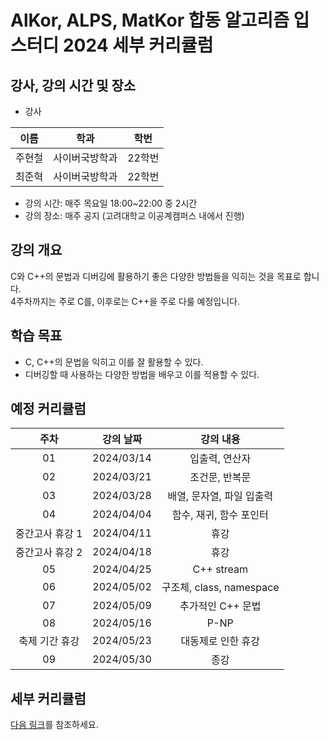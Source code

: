 
# AlKor, ALPS, MatKor 합동 알고리즘 입 스터디 2024 세부 커리큘럼 

## 강사, 강의 시간 및 장소

* 강사

| 이름 | 학과 | 학번 |  
| :---: | :---------: | :---: |
| 주현철 | 사이버국방학과 | 22학번 |
| 최준혁 | 사이버국방학과 | 22학번 |

* 강의 시간: 매주 목요일 18:00~22:00 중 2시간
* 강의 장소: 매주 공지 (고려대학교 이공계캠퍼스 내에서 진행)

## 강의 개요

C와 C++의 문법과 디버깅에 활용하기 좋은 다양한 방법들을 익히는 것을 목표로 합니다.     
4주차까지는 주로 C를, 이후로는 C++을 주로 다룰 예정입니다.    


## 학습 목표

- C, C++의 문법을 익히고 이를 잘 활용할 수 있다.
- 디버깅할 때 사용하는 다양한 방법을 배우고 이를 적용할 수 있다.

## 예정 커리큘럼

| 주차 | 강의 날짜 |              강의 내용                |
| :--: | :------: |:--------------------------------------------: | 
| 01 | 2024/03/14 | 입출력, 연산자 |
| 02 | 2024/03/21 | 조건문, 반복문 |  |
| 03 | 2024/03/28 | 배열, 문자열, 파일 입출력 |  |
| 04 | 2024/04/04 | 함수, 재귀, 함수 포인터 |  |
| 중간고사 휴강 1 | 2024/04/11 | 휴강 |  |
| 중간고사 휴강 2 | 2024/04/18 | 휴강 |  |
| 05 | 2024/04/25 | C++ stream |  |
| 06 | 2024/05/02 | 구조체, class, namespace |  |
| 07 | 2024/05/09 | 추가적인 C++ 문법  |  |
| 08 | 2024/05/16 | P-NP |  |
| 축제 기간 휴강 | 2024/05/23 | 대동제로 인한 휴강 |  |
| 09 | 2024/05/30 | 종강 |  |

## 세부 커리큘럼

[다음 링크](https://github.com/ALPS-Study/Introduction/blob/master/2024-1R/0x00%20%EC%9E%85%EB%AC%B8%20%EC%8A%A4%ED%84%B0%EB%94%94/2024_syllabus.md)를 참조하세요.
